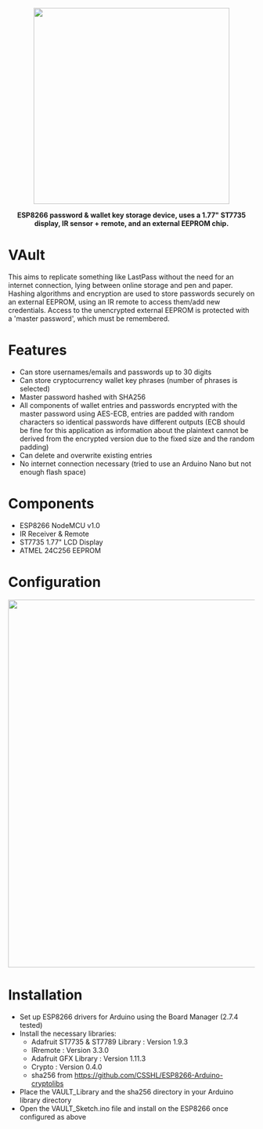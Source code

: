 <p align="center">

  <img src="https://user-images.githubusercontent.com/47477832/186791907-587e704f-8917-4e11-b288-38d5f2dee653.png" width="400">

</p>

<div align="center">

**ESP8266 password & wallet key storage device, uses a 1.77" ST7735 display, IR sensor + remote, and an external EEPROM chip.**

</div>

# VAult
This aims to replicate something like LastPass without the need for an internet connection, lying between online storage and pen and paper. Hashing algorithms and encryption are used to store passwords securely on an external EEPROM, using an IR remote to access them/add new credentials. Access to the unencrypted external EEPROM is protected with a 'master password', which must be remembered.

# Features
- Can store usernames/emails and passwords up to 30 digits
- Can store cryptocurrency wallet key phrases (number of phrases is selected)
- Master password hashed with SHA256
- All components of wallet entries and passwords encrypted with the master password using AES-ECB, entries are padded with random characters so identical passwords have different outputs (ECB should be fine for this application as information about the plaintext cannot be derived from the encrypted version due to the fixed size and the random padding)
- Can delete and overwrite existing entries
- No internet connection necessary (tried to use an Arduino Nano but not enough flash space)

# Components
- ESP8266 NodeMCU v1.0
- IR Receiver & Remote
- ST7735 1.77" LCD Display
- ATMEL 24C256 EEPROM

# Configuration
<div align="center">

<img src="https://user-images.githubusercontent.com/47477832/187088430-169f1000-e5c6-4c07-87d7-b491e630fd99.png" width="750">

</div>

# Installation

- Set up ESP8266 drivers for Arduino using the Board Manager (2.7.4 tested)
- Install the necessary libraries:
  - Adafruit ST7735 & ST7789 Library : Version 1.9.3
  - IRremote : Version 3.3.0
  - Adafruit GFX Library : Version 1.11.3
  - Crypto : Version 0.4.0
  - sha256 from https://github.com/CSSHL/ESP8266-Arduino-cryptolibs
- Place the VAULT_Library and the sha256 directory in your Arduino library directory
- Open the VAULT_Sketch.ino file and install on the ESP8266 once configured as above
